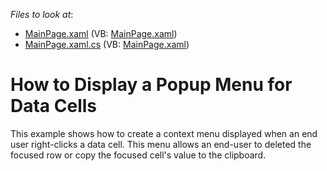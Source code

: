 <!-- default file list -->
*Files to look at*:

* [MainPage.xaml](./CS/CellContextMenu/MainPage.xaml) (VB: [MainPage.xaml](./VB/CellContextMenu/MainPage.xaml))
* [MainPage.xaml.cs](./CS/CellContextMenu/MainPage.xaml.cs) (VB: [MainPage.xaml](./VB/CellContextMenu/MainPage.xaml))
<!-- default file list end -->
# How to Display a Popup Menu for Data Cells


<p>This example shows how to create a context menu displayed when an end user right-clicks a data cell. This menu allows an end-user to deleted the focused row or copy the focused cell's value to the clipboard.</p><br />


<br/>


